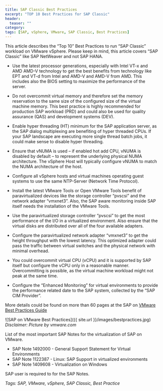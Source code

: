 ```yaml
---
title: SAP Classic Best Practices
excerpt: "TOP 10 Best Practices for SAP Classic"
header:
  teaser: ""
category:
tags: [SAP, vSphere, VMware, SAP Classic, Best Practices]
---
```


This article describes the “Top 10” Best Practices to run “SAP Classic” workload on VMware vSphere. Please keep in mind, this article covers “SAP Classic” like SAP NetWeaver and not SAP HANA.

* Use the latest processor generations, especially with Intel VT-x and AMD AMD-V technology to get the best benefits from technology like EPT and VT-d from Intel and AMD-V and AMD-V from AMD. This includes also the BIOS setting to maximize the performance of the server.

* Do not overcommit virtual memory and therefore set the memory reservation to the same size of the configured size of the virtual machine memory. This best practice is highly recommended for production SAP workload (PRD) and could also be used for quality assurance (QAS) and development systems (DEV).

* Enable hyper threading (HT) minimum for the SAP application server, as the SAP dialog multiplexing are benefiting of hyper threaded CPUs. If your SAP landscape are executing more single thread batch jobs, it could make sense to disable hyper threading.

* Ensure that vNUMA is used – if enabled hot add CPU, vNUMA is disabled by default – to represent the underlying physical NUMA architecture. The vSphere Host will typically configure vNUMA to match the NUMA architecture of the host.

* Configure all vSphere hosts and virtual machines operating guest systems to use the same NTP-Server (Network Time Protocol).

* Install the latest VMware Tools or Open VMware Tools benefit of paravirtualized devices like the storage controller “pvscsi” and the network adapter “vmxnet3”. Also, the SAP aware monitoring inside SAP itself needs the installation of the VMware Tools.

* Use the paravirtualized storage controller “pvscsi” to get the most performance of the I/O in a virtualized environment. Also ensure that the virtual disks are distributed over all of the four available adapters.

* Configure the paravirtualized network adapter “vmxnet3” to get the height throughput with the lowest latency. This optimized adapter could pass the traffic between virtual switches and the physical network with minimal overhead.

* You could overcommit virtual CPU (vCPU) and it is supported by SAP itself but configure the vCPU only in a reasonable manner. Overcommitting is possible, as the virtual machine workload might not peak at the same time.

* Configure the “Enhanced Monitoring” for virtual environments to provide the performance related date to the SAP system, collected by the “SAP CIM Provider”.

More details could be found on more than 60 pages at the SAP on [VMware Best Practices Guide](https://www.sap.com/dmc/exp/2014-09-02-hana-hardware/enEN/appliances.html)

![SAP on VMware Best Practices]({{ site.url }}/images/bestpractices.jpg)
*Disclaimer: Picture by vmware.com*

List of the most important SAP Notes for the virtualization of SAP on VMware.

* SAP Note 1492000 - General Support Statement for Virtual Environments
* SAP Note 1122387 - Linux: SAP Support in virtualized environments
* SAP Note 1409608 - Virtualization on Windows

SAP user is required to for the SAP Notes.

*Tags: SAP, VMware, vSphere, SAP Classic, Best Practice*
